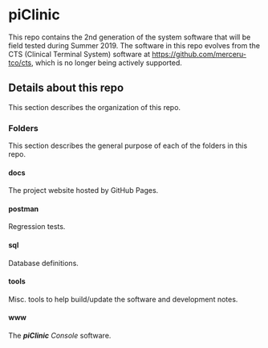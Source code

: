 # piClinic

This repo contains the 2nd generation of the system software that will be field tested during Summer 2019. The software in this repo evolves from the CTS (Clinical Terminal System) software at https://github.com/merceru-tco/cts, which is no longer being actively supported.

## Details about this repo

This section describes the organization of this repo.

### Folders

This section describes the general purpose of each of the folders in this repo.

#### docs

The project website hosted by GitHub Pages.

#### postman

Regression tests.

#### sql

Database definitions.

#### tools

Misc. tools to help build/update the software and development notes.

#### www

The _**piClinic** Console_ software.